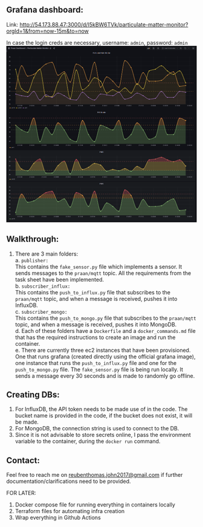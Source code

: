 ## Grafana dashboard: 

Link: http://54.173.88.47:3000/d/I5kBW6TVk/particulate-matter-monitor?orgId=1&from=now-15m&to=now

In case the login creds are necessary, username: ```admin```, password: ```admin```
![grafana dashboard](screenshots/grafana.png) 

## Walkthrough:
1. There are 3 main folders: \
    a. ```publisher:```  
    This contains the ```fake_sensor.py``` file which implements a sensor. It sends messages to the ```praan/mqtt``` topic. All the requirements from the task sheet have been 
        implemented. \
    b. ```subscriber_influx:``` \
    This contains the ```push_to_influx.py``` file that subscribes to the ```praan/mqtt``` topic, and when a message is received, pushes it into InfluxDB. \
    c. ```subscriber_mongo:``` \
    This contains the ```push_to_mongo.py``` file that subscribes to the ```praan/mqtt``` topic, and when a message is received, pushes it into MongoDB. \
    d. Each of these folders have a ```Dockerfile``` and a ```docker_commands.md``` file that has the required instructions to create an image and run the container. \
    e. There are currently three ec2 instances that have been provisioned. One that runs grafana (created directly using the official grafana image), one instance that runs the ```push_to_influx.py``` file and one for the ```push_to_mongo.py``` file. The ```fake_sensor.py``` file is being run locally. It sends a message every 30 seconds and is made to randomly go offline. 

## Creating DBs:
1. For InfluxDB, the API token needs to be made use of in the code. The bucket name is provided in the code, if the bucket does not exist, it will be made.
2. For MongoDB, the connection string is used to connect to the DB. 
3. Since it is not advisable to store secrets online, I pass the environment variable to the container, during the ```docker run``` command. 

## Contact:
Feel free to reach me on reubenthomas.john2017@gmail.com if further documentation/clarifications need to be provided. 

FOR LATER:
1. Docker compose file for running everything in containers locally
2. Terraform files for automating infra creation
3. Wrap everything in Github Actions